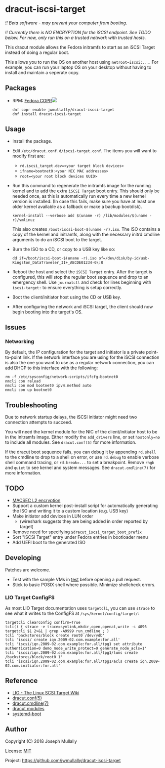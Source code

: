 # dracut-iscsi-target

*!! Beta software - may prevent your computer from booting.*

*!! Currently there is NO ENCRYPTION for the iSCSI endpoint. See TODO
below. For now, only run this on a trusted network with trusted hosts.*

This dracut module allows the Fedora initramfs to start as an iSCSI Target
instead of doing a regular boot.

This allows you to run the OS on another host using `netroot=iscsi:...`.
For example, you can run your laptop OS on your desktop without having
to install and maintain a seperate copy.

## Packages

- RPM: <a href="https://copr.fedorainfracloud.org/coprs/jwmullally/dracut-iscsi-target/package/dracut-iscsi-target/">Fedora COPR<img src="https://copr.fedorainfracloud.org/coprs/jwmullally/dracut-iscsi-target/package/dracut-iscsi-target/status_image/last_build.png" /></a>

    ```
    dnf copr enable jwmullally/dracut-iscsi-target
    dnf install dracut-iscsi-target
    ```


## Usage

- Install the package.

- Edit `/etc/dracut.conf.d/iscsi-target.conf`. The items you will want
  to modify first are:

  - `rd.iscsi_target.dev=<your target block devices>`
  - `ifname=bootnet0:<your NIC MAC addresses>`
  - `root=<your root block devices UUID>`
  
- Run this command to regenerate the initramfs image for the running
  kernel and to add the extra `iSCSI Target` boot entry. This should
  only be needed once, as this is automatically run every time a new
  kernel version is installed. (In case this fails, make sure you have
  at least one older kernel available as a fallback or make a backup 
  bootdisk).

    ```
    kernel-install --verbose add $(uname -r) /lib/modules/$(uname -r)/vmlinuz
    ```

  This also creates `/boot/iscsi-boot-$(uname -r).iso`. The ISO contains
  a copy of the kernel and initramfs, along with the necessary initrd
  cmdline arguments to do an iSCSI boot to the target.

- Burn the ISO to a CD, or copy to a USB key like so:

    ```
    dd if=/boot/iscsi-boot-$(uname -r).iso of=/dev/disk/by-id/usb-Kingston_DataTraveler_II+_ABCDE01234-0\:0
    ```

- Reboot the host and select the `iSCSI Target` entry. After the target
  is configured, this will stop the regular boot sequence and drop to an
  emergency shell. Use `journalctl` and check for lines beginning with
  `iscsi-target:` to ensure everything is setup correctly.

- Boot the client/initiator host using the CD or USB key.

- After configuring the network and iSCSI target, the client should
  now begin booting into the target's OS.


## Issues


### Networking

By default, the IP configuration for the target and initiator is a
private point-to-point link. If the network interface you are using for
the iSCSI connection is also the one you want to use as a regular
network connection, you can add DHCP to this interface with the following:

    rm -f /etc/sysconfig/network-scripts/ifcfg-bootnet0
    nmcli con reload
    nmcli con mod bootnet0 ipv4.method auto
    nmcli con up bootnet0


## Troubleshooting

Due to network startup delays, the iSCSI initiator might need two
connection attempts to succeed.

You will need the kernel module for the NIC of the client/initiator
host to be in the initramfs image. Either modify the `add_drivers`
line, or set `hostonly=no` to include all modules. See `dracut.conf(5)`
for more information.

If the dracut boot sequence fails, you can debug it by appending
`rd.shell` to the cmdline to drop to a shell on error, or use
`rd.debug` to enable verbose shell command tracing, or
`rd.break=...` to set a breakpoint. Remove `rhgb` and `quiet`
to see kernel and system messages. See `dracut.cmdline(7)` for 
more information.


## TODO

- [MACSEC L2 encryption](https://developers.redhat.com/blog/2016/10/14/macsec-a-different-solution-to-encrypt-network-traffic/)
- Support a custom kernel post-install script for automatically 
  generating the ISO and writing it to a custom location (e.g. USB key)
- Make initiator add devices in LUN order
  - (wireshark suggests they are being added in order reported by target)
- Remove need for specifying `$dracut_iscsi_target_boot_prefix`
- Sort "iSCSI Target" entry under Fedora entries in bootloader menu
- Add UEFI boot to the generated ISO


## Developing

Patches are welcome.

- Test with the sample VMs in [test](./test) before opening a pull 
  request.
- Stick to basic POSIX shell where possible. Minimize shellcheck errors.


### LIO Target ConfigFS

As most LIO Target documentation uses `targetcli`, you can use `strace`
to see what it writes to the ConfigFS at `/sys/kernel/config/target/`:

    targetcli clearconfig confirm=True
    tcli() { strace -e trace=symlink,mkdir,open,openat,write -s 4096 targetcli $1 2>&1 | grep -A9999 run_cmdline ; }
    tcli 'backstores/block create root0 /dev/vdb'
    tcli 'iscsi/ create iqn.2009-02.com.example:for.all'
    tcli 'iscsi/iqn.2009-02.com.example:for.all/tpg1 set attribute authentication=0 demo_mode_write_protect=0 generate_node_acls=1'
    tcli 'iscsi/iqn.2009-02.com.example:for.all/tpg1/luns create /backstores/block/root0 1'
    tcli 'iscsi/iqn.2009-02.com.example:for.all/tpg1/acls create iqn.2009-02.com.initiator:for.all'


## Reference

- [LIO - The Linux SCSI Target Wiki](http://linux-iscsi.org/wiki/ISCSI)
- [dracut.conf(5)](http://man7.org/linux/man-pages/man5/dracut.conf.5.html)
- [dracut.cmdline(7)](http://man7.org/linux/man-pages/man7/dracut.cmdline.7.html)
- [dracut modules](https://github.com/dracutdevs/dracut/blob/master/README.modules)
- [systemd-boot](https://www.freedesktop.org/wiki/Software/systemd/systemd-boot/)


## Author

Copyright (C) 2018 Joseph Mullally

License: [MIT](./LICENCE.txt)

Project: <https://github.com/jwmullally/dracut-iscsi-target>
